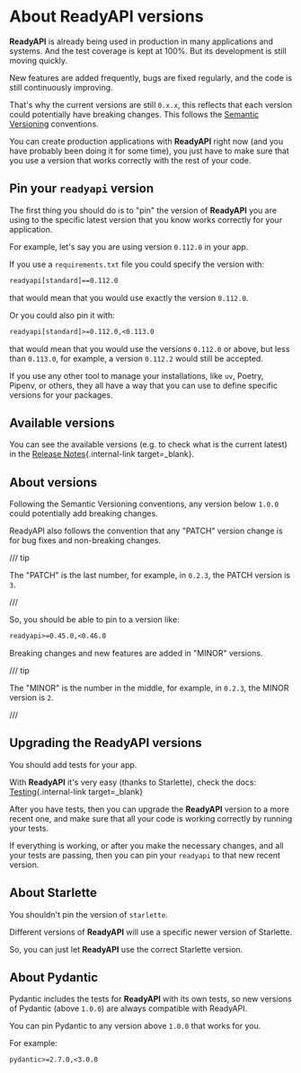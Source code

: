 # About ReadyAPI versions

**ReadyAPI** is already being used in production in many applications and systems. And the test coverage is kept at 100%. But its development is still moving quickly.

New features are added frequently, bugs are fixed regularly, and the code is still continuously improving.

That's why the current versions are still `0.x.x`, this reflects that each version could potentially have breaking changes. This follows the <a href="https://semver.org/" class="external-link" target="_blank">Semantic Versioning</a> conventions.

You can create production applications with **ReadyAPI** right now (and you have probably been doing it for some time), you just have to make sure that you use a version that works correctly with the rest of your code.

## Pin your `readyapi` version

The first thing you should do is to "pin" the version of **ReadyAPI** you are using to the specific latest version that you know works correctly for your application.

For example, let's say you are using version `0.112.0` in your app.

If you use a `requirements.txt` file you could specify the version with:

```txt
readyapi[standard]==0.112.0
```

that would mean that you would use exactly the version `0.112.0`.

Or you could also pin it with:

```txt
readyapi[standard]>=0.112.0,<0.113.0
```

that would mean that you would use the versions `0.112.0` or above, but less than `0.113.0`, for example, a version `0.112.2` would still be accepted.

If you use any other tool to manage your installations, like `uv`, Poetry, Pipenv, or others, they all have a way that you can use to define specific versions for your packages.

## Available versions

You can see the available versions (e.g. to check what is the current latest) in the [Release Notes](../release-notes.md){.internal-link target=\_blank}.

## About versions

Following the Semantic Versioning conventions, any version below `1.0.0` could potentially add breaking changes.

ReadyAPI also follows the convention that any "PATCH" version change is for bug fixes and non-breaking changes.

/// tip

The "PATCH" is the last number, for example, in `0.2.3`, the PATCH version is `3`.

///

So, you should be able to pin to a version like:

```txt
readyapi>=0.45.0,<0.46.0
```

Breaking changes and new features are added in "MINOR" versions.

/// tip

The "MINOR" is the number in the middle, for example, in `0.2.3`, the MINOR version is `2`.

///

## Upgrading the ReadyAPI versions

You should add tests for your app.

With **ReadyAPI** it's very easy (thanks to Starlette), check the docs: [Testing](../tutorial/testing.md){.internal-link target=\_blank}

After you have tests, then you can upgrade the **ReadyAPI** version to a more recent one, and make sure that all your code is working correctly by running your tests.

If everything is working, or after you make the necessary changes, and all your tests are passing, then you can pin your `readyapi` to that new recent version.

## About Starlette

You shouldn't pin the version of `starlette`.

Different versions of **ReadyAPI** will use a specific newer version of Starlette.

So, you can just let **ReadyAPI** use the correct Starlette version.

## About Pydantic

Pydantic includes the tests for **ReadyAPI** with its own tests, so new versions of Pydantic (above `1.0.0`) are always compatible with ReadyAPI.

You can pin Pydantic to any version above `1.0.0` that works for you.

For example:

```txt
pydantic>=2.7.0,<3.0.0
```
